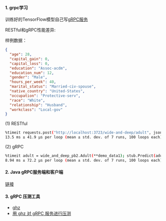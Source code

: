 #### 1. grpc学习

训练好的TensorFlow模型自己写[gRPC服务](https://github.com/Wanke15/DeepRecommender/tree/master/grpc_service)

RESTful和gRPC性能差异:

样例数据：
```json
{
  "age": 28,
  "capital_gain": 0,
  "capital_loss": 0,
  "education": "Assoc-acdm",
  "education_num": 12,
  "gender": "Male",
  "hours_per_week": 40,
  "marital_status": "Married-civ-spouse",
  "native_country": "United-States",
  "occupation": "Protective-serv",
  "race": "White",
  "relationship": "Husband",
  "workclass": "Local-gov"
}
```

(1) RESTful
```bash
%timeit requests.post("http://localhost:3723/wide-and-deep/adult", json=demo_data1).json()
13.5 ms ± 41.9 µs per loop (mean ± std. dev. of 7 runs, 100 loops each)
```
(2) gRPC
```bash
%timeit adult = wide_and_deep_pb2.Adult(**demo_data1); stub.Predict(adult)
8.94 ms ± 72.2 µs per loop (mean ± std. dev. of 7 runs, 100 loops each)
```

#### 2. Java gRPC服务端和客户端

[链接](https://www.cnblogs.com/junjiang3/p/9096895.html)

#### 3. gRPC 压测工具
 - [ghz](https://github.com/bojand/ghz)
 - [用 ghz 对 gRPC 服务进行压测](https://farer.org/2020/02/20/grpc-load-testing-with-ghz/)
